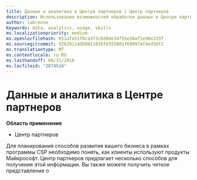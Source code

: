 ```yaml
---
title: Данные и аналитика в Центре партнеров | Центр партнеров
description: Использование возможностей обработки данных в Центре партнеров для эффективного анализа потребностей клиентов
author: labrenne
Keywords: data, analytics, usage, skills
ms.localizationpriority: medium
ms.openlocfilehash: 031afa51f0ca3f3c6d9de34f55e58af1e96e229f
ms.sourcegitcommit: 92629114d5081103bfe555081f69997af4ed56f2
ms.translationtype: MT
ms.contentlocale: ru-RU
ms.lasthandoff: 08/31/2018
ms.locfileid: "2874534"
---
```

# <a name="data-and-analytics-in-partner-center"></a>Данные и аналитика в Центре партнеров

**Область применения**

- Центр партнеров

Для планирования способов развития вашего бизнеса в рамках программы CSP необходимо понять, как клиенты используют продукты Майкрософт. Центр партнеров предлагает несколько способов для получения этой информации. Вы также можете получить четкое представление о 
